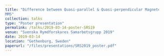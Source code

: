 ```yaml
---
title: "Difference between Quasi-parallel & Quasi-perpendicular Magnetosheath Jets Using
MMS"
collection: talks
type: "Poster presentation"
permalink: /talks/2019-03-14-poster-SRS19
venue: "Svenska Rymdforskares Samarbetsgrupp 2019"
date: 2019-03-14
location: "Gothenburg, Sweden"
paperurl: "/files/presentations/SRS2019_poster.pdf"
---
```

